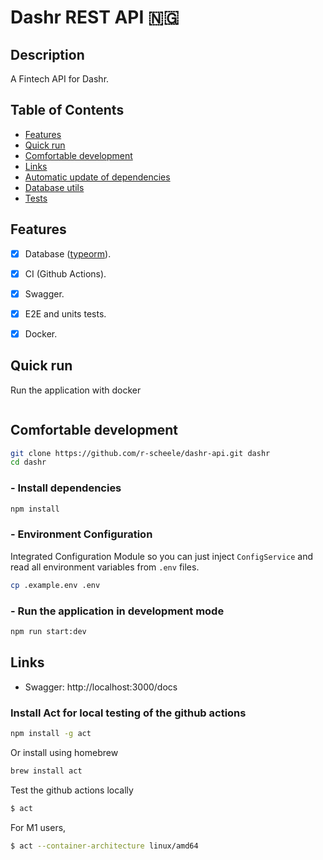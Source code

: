 # Dashr REST API 🇳🇬

## Description

A Fintech API for Dashr.

## Table of Contents

- [Features](#features)
- [Quick run](#quick-run)
- [Comfortable development](#comfortable-development)
- [Links](#links)
- [Automatic update of dependencies](#automatic-update-of-dependencies)
- [Database utils](#database-utils)
- [Tests](#tests)

## Features

- [x] Database ([typeorm](https://www.npmjs.com/package/typeorm)).
- [x] CI (Github Actions).
- [x] Swagger.
- [x] E2E and units tests.
- [x] Docker.




## Quick run

Run the application with docker
```bash

```

## Comfortable development

```bash
git clone https://github.com/r-scheele/dashr-api.git dashr
cd dashr
```

### - Install dependencies

```bash
npm install
```

### - Environment Configuration

Integrated Configuration Module so you can just inject `ConfigService`
and read all environment variables from `.env` files.

```bash
cp .example.env .env

```

### - Run the application in development mode

```bash
npm run start:dev
```


## Links

- Swagger: http://localhost:3000/docs
<!-- - Adminer (client for DB): http://localhost:8080
- Maildev: http://localhost:1080 -->



### Install Act for local testing of the github actions

```bash
npm install -g act
```

Or install using homebrew
```bash
brew install act
```

Test the github actions locally
```bash
$ act
```
For M1 users, 
```bash
$ act --container-architecture linux/amd64
```
